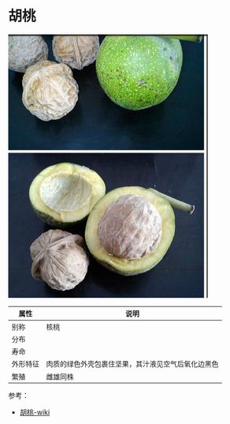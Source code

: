 # 胡桃

![](01.jpg)

|属性|说明|
| ---- | ---- |
| 别称| 核桃|
| 分布||
| 寿命||
| 外形特征| 肉质的绿色外壳包裹住坚果，其汁液见空气后氧化边黑色|
| 繁殖| 雌雄同株|

参考：
- [胡桃-wiki](https://zh.wikipedia.org/wiki/胡桃)
